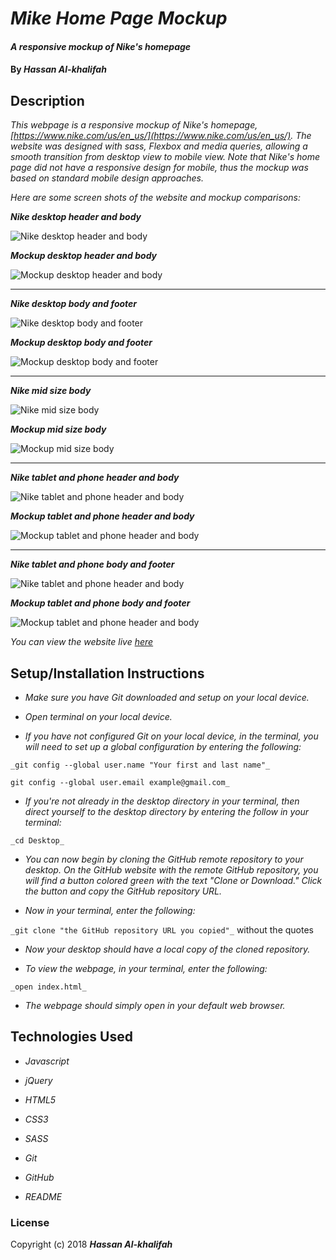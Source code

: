 # _Mike Home Page Mockup_

#### _A responsive mockup of Nike's homepage_

#### By _**Hassan Al-khalifah**_

## Description

_This webpage is a responsive mockup of Nike's homepage, [https://www.nike.com/us/en_us/](https://www.nike.com/us/en_us/). The website was designed with sass, Flexbox and media queries, allowing a smooth transition from desktop view to mobile view. Note that Nike's home page did not have a responsive design for mobile, thus the mockup was based on standard mobile design approaches._

_Here are some screen shots of the website and mockup comparisons:_

**_Nike desktop header and body_**

![Nike desktop header and body](img/nike-desktop-header-and-body.PNG)

**_Mockup desktop header and body_**

![Mockup desktop header and body](img/mockup-desktop-header-and-body.PNG)

----

**_Nike desktop body and footer_**

![Nike desktop body and footer](img/nike-desktop-body-and-footer.PNG)

**_Mockup desktop body and footer_**

![Mockup desktop body and footer](img/mockup-desktop-body-and-footer.PNG)

----

**_Nike mid size body_**

![Nike mid size body](img/nike-mid-size-body.PNG)

**_Mockup mid size body_**

![Mockup mid size body](img/mockup-mid-size-body.PNG)

----

**_Nike tablet and phone header and body_**

![Nike tablet and phone header and body](img/nike-tablet-and-phone-header-and-body.PNG)

**_Mockup tablet and phone header and body_**

![Mockup tablet and phone header and body](img/mockup-tablet-and-phone-header-and-body.PNG)

----

**_Nike tablet and phone body and footer_**

![Nike tablet and phone header and body](img/nike-tablet-and-phone-body-and-footer.PNG)

**_Mockup tablet and phone body and footer_**

![Mockup tablet and phone header and body](img/mockup-tablet-and-phone-body-and-footer.PNG)

_You can view the website live [*here*](https://hassan-a-alkhalifah.github.io/nike-home-page-mockup/)_


## Setup/Installation Instructions

* _Make sure you have Git downloaded and setup on your local device._

* _Open terminal on your local device._

* _If you have not configured Git on your local device, in the terminal, you will need to set up a global configuration by entering the following:_

```
_git config --global user.name "Your first and last name"_

git config --global user.email example@gmail.com_
```
* _If you're not already in the desktop directory in your terminal, then direct yourself to the desktop directory by entering the follow in your terminal:_

`_cd Desktop_`

* _You can now begin by cloning the GitHub remote repository to your desktop. On the GitHub website with the remote GitHub repository, you will find a button colored green with the text "Clone or Download." Click the button and copy the GitHub repository URL._

* _Now in your terminal, enter the following:_

`_git clone "the GitHub repository URL you copied"_` without the quotes

* _Now your desktop should have a local copy of the cloned repository._

* _To view the webpage, in your terminal, enter the following:_

`_open index.html_`

* _The webpage should simply open in your default web browser._

## Technologies Used

* _Javascript_

* _jQuery_

* _HTML5_

* _CSS3_

* _SASS_

* _Git_

* _GitHub_

* _README_

### License

Copyright (c) 2018 **_Hassan Al-khalifah_**
